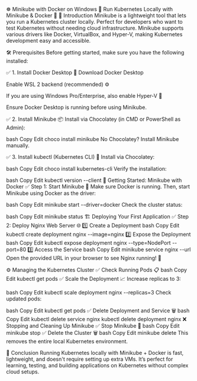 ☸️ Minikube with Docker on Windows
🚀 Run Kubernetes Locally with Minikube & Docker 🐳
🌟 Introduction
Minikube is a lightweight tool that lets you run a Kubernetes cluster locally.
Perfect for developers who want to test Kubernetes without needing cloud infrastructure.
Minikube supports various drivers like Docker, VirtualBox, and Hyper-V, making Kubernetes development easy and accessible.

🛠️ Prerequisites
Before getting started, make sure you have the following installed:

✅ 1. Install Docker Desktop 🐋
Download Docker Desktop

Enable WSL 2 backend (recommended) ⚙️

If you are using Windows Pro/Enterprise, also enable Hyper-V 🔧

Ensure Docker Desktop is running before using Minikube.

✅ 2. Install Minikube 📦
Install via Chocolatey (in CMD or PowerShell as Admin):

bash
Copy
Edit
choco install minikube
No Chocolatey? Install Minikube manually.

✅ 3. Install kubectl (Kubernetes CLI) 🔗
Install via Chocolatey:

bash
Copy
Edit
choco install kubernetes-cli
Verify the installation:

bash
Copy
Edit
kubectl version --client
🚀 Getting Started: Minikube with Docker
✅ Step 1: Start Minikube 🏁
Make sure Docker is running. Then, start Minikube using Docker as the driver:

bash
Copy
Edit
minikube start --driver=docker
Check the cluster status:

bash
Copy
Edit
minikube status
🏗️ Deploying Your First Application
✅ Step 2: Deploy Nginx Web Server 🌐
1️⃣ Create a Deployment
bash
Copy
Edit
kubectl create deployment nginx --image=nginx
2️⃣ Expose the Deployment
bash
Copy
Edit
kubectl expose deployment nginx --type=NodePort --port=80
3️⃣ Access the Service
bash
Copy
Edit
minikube service nginx --url
Open the provided URL in your browser to see Nginx running! 🎉

⚙️ Managing the Kubernetes Cluster
✅ Check Running Pods 📋
bash
Copy
Edit
kubectl get pods
✅ Scale the Deployment 📈
Increase replicas to 3:

bash
Copy
Edit
kubectl scale deployment nginx --replicas=3
Check updated pods:

bash
Copy
Edit
kubectl get pods
✅ Delete Deployment and Service 🗑️
bash
Copy
Edit
kubectl delete service nginx
kubectl delete deployment nginx
❌ Stopping and Cleaning Up Minikube
✅ Stop Minikube 🔻
bash
Copy
Edit
minikube stop
✅ Delete the Cluster 🗑️
bash
Copy
Edit
minikube delete
This removes the entire local Kubernetes environment.

🎯 Conclusion
Running Kubernetes locally with Minikube + Docker is fast, lightweight, and doesn't require setting up extra VMs.
It’s perfect for learning, testing, and building applications on Kubernetes without complex cloud setups.

